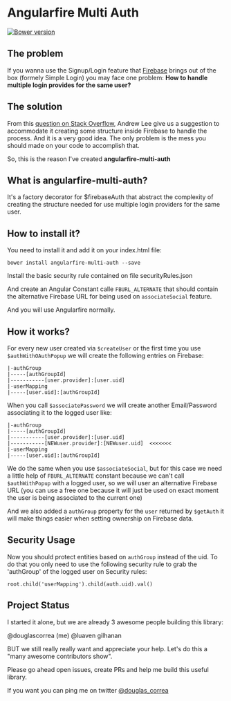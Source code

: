 # Angularfire Multi Auth

[![Bower version](https://badge.fury.io/bo/angularfire-multi-auth.svg)](http://badge.fury.io/bo/angularfire-multi-auth)

## The problem
If you wanna use the Signup/Login feature that [Firebase](https://firebase.com) brings out of the box
(formely Simple Login) you may face one problem: **How to handle multiple login provides for the same user?**


## The solution

From this [question on Stack Overflow](http://stackoverflow.com/questions/15148089/how-can-i-login-with-multiple-social-services-with-firebase),
 Andrew Lee give us a suggestion to accommodate it creating some structure inside Firebase to handle the process. And it
  is a very good idea. The only problem is the mess you should made on your code to accomplish that.

So, this is the reason I've created **angularfire-multi-auth**

## What is angularfire-multi-auth?

It's a factory decorator for $firebaseAuth that abstract the complexity of creating the structure needed for use multiple
login providers for the same user.

## How to install it?

You need to install it and add it on your index.html file:

```
bower install angularfire-multi-auth --save
```

Install the basic security rule contained on file securityRules.json

And create an Angular Constant calle `FBURL_ALTERNATE` that should contain the alternative Firebase URL for being used
on `associateSocial` feature.

And you will use Angularfire normally.

## How it works?
For every new user created via `$createUser` or the first time you use `$authWithOAuthPopup` we will create the following entries on Firebase:

```
|-authGroup
|-----[authGroupId]
|-----------[user.provider]:[user.uid]
|-userMapping
|-----[user.uid]:[authGroupId]
```

When you call `$associatePassword` we will create another Email/Password associating it to the logged user like:

```
|-authGroup
|-----[authGroupId]
|-----------[user.provider]:[user.uid]
|-----------[NEWuser.provider]:[NEWuser.uid]  <<<<<<<
|-userMapping
|-----[user.uid]:[authGroupId]
```


We do the same when you use `$associateSocial`, but for this case we need a little help of `FBURL_ALTERNATE` constant
because we can't call `$authWithPopup` with a logged user, so we will user an alternative Firebase URL
(you can use a free one because it will just be used on exact moment the user is being associated to the current one)

And we also added a `authGroup` property for the `user` returned by `$getAuth` it will make things easier when setting ownership
on Firebase data.


## Security Usage
Now you should protect entities based on `authGroup` instead of the uid. To do that you only need to use the following
security rule to grab the 'authGroup' of the logged user on Security rules:

```
root.child('userMapping').child(auth.uid).val()
```

## Project Status

I started it alone, but we are already 3 awesome people building this library:

@douglascorrea (me)
@luaven
gilhanan

BUT we still really really want and appreciate your help. Let's do this a "many awesome contributors show".

Please go ahead open issues, create PRs and help me build this useful library.

If you want you can ping me on twitter [@douglas_correa](http://twitter.com/douglas_correa)